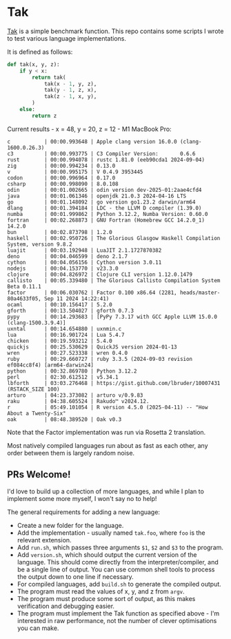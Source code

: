 # Tak

[Tak](https://en.wikipedia.org/wiki/Tak_(function)) is a simple benchmark function. This repo contains some scripts I wrote to test various language implementations.

It is defined as follows:
```py
def tak(x, y, z):
    if y < x:
        return tak(
            tak(x - 1, y, z),
            tak(y - 1, z, x),
            tak(z - 1, x, y),
        )
    else:
        return z
```

Current results - x = 48, y = 20, z = 12 - M1 MacBook Pro:
<!-- *results* -->
```
c           | 00:00.993648 | Apple clang version 16.0.0 (clang-1600.0.26.3)
c3          | 00:00.993775 | C3 Compiler Version:       0.6.6
rust        | 00:00.994078 | rustc 1.81.0 (eeb90cda1 2024-09-04)
zig         | 00:00.994234 | 0.13.0
v           | 00:00.995175 | V 0.4.9 3953445
codon       | 00:00.996964 | 0.17.0
csharp      | 00:00.998090 | 8.0.108
odin        | 00:01.002665 | odin version dev-2025-01:2aae4cfd4
java        | 00:01.061346 | openjdk 21.0.3 2024-04-16 LTS
go          | 00:01.148092 | go version go1.23.2 darwin/arm64
dlang       | 00:01.394184 | LDC - the LLVM D compiler (1.39.0)
numba       | 00:01.999862 | Python 3.12.2, Numba Version: 0.60.0
fortran     | 00:02.268873 | GNU Fortran (Homebrew GCC 14.2.0_1) 14.2.0
bun         | 00:02.873798 | 1.2.0
haskell     | 00:02.950726 | The Glorious Glasgow Haskell Compilation System, version 9.8.2
luajit      | 00:03.192948 | LuaJIT 2.1.1727870382
deno        | 00:04.046599 | deno 2.1.7
cython      | 00:04.056156 | Cython version 3.0.11
nodejs      | 00:04.153770 | v23.3.0
clojure     | 00:04.826972 | Clojure CLI version 1.12.0.1479
callisto    | 00:05.339480 | The Glorious Callisto Compilation System Beta 0.11.1
factor      | 00:06.030762 | Factor 0.100 x86.64 (2281, heads/master-80a4633f05, Sep 11 2024 14:22:41)
ocaml       | 00:10.156417 | 5.2.0
gforth      | 00:13.504027 | gforth 0.7.3
pypy        | 00:14.293683 | [PyPy 7.3.17 with GCC Apple LLVM 15.0.0 (clang-1500.3.9.4)]
uxntal      | 00:14.654880 | uxnmin.c
lua         | 00:16.901724 | Lua 5.4.7
chicken     | 00:19.593212 | 5.4.0
quickjs     | 00:25.530629 | QuickJS version 2024-01-13
wren        | 00:27.523338 | wren 0.4.0
ruby        | 00:29.660727 | ruby 3.3.5 (2024-09-03 revision ef084cc8f4) [arm64-darwin24]
python      | 00:32.869780 | Python 3.12.2
perl        | 02:30.612512 | v5.34.1
lbforth     | 03:03.276468 | https://gist.github.com/lbruder/10007431 (RSTACK_SIZE 100)
arturo      | 04:23.373082 | arturo v/0.9.83
raku        | 04:38.605524 | Rakudo™ v2024.12.
r           | 05:49.101054 | R version 4.5.0 (2025-04-11) -- "How About a Twenty-Six"
oak         | 08:48.389520 | Oak v0.3
```

Note that the Factor implementation was run via Rosetta 2 translation.

Most natively compiled languages run about as fast as each other, any order between them is largely random noise.

## PRs Welcome!

I'd love to build up a collection of more languages, and while I plan to implement some more myself, I won't say no to help!

The general requirements for adding a new language:
- Create a new folder for the language.
- Add the implementation - usually named `tak.foo`, where `foo` is the relevant extension.
- Add `run.sh`, which passes three arguments `$1`, `$2` and `$3` to the program.
- Add `version.sh`, which should output the current version of the language. This should come directly from the interpreter/compiler, and be a single line of output. You can use common shell tools to process the output down to one line if necessary.
- For compiled languages, add `build.sh` to generate the compiled output.
- The program must read the values of x, y, and z from `argv`.
- The program must produce some sort of output, as this makes verification and debugging easier.
- The program must implement the Tak function as specified above - I'm interested in raw performance, not the number of clever optimisations you can make.
